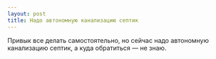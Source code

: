 ```yaml
---
layout: post 
title: Надо автономную канализацию септик 
--- 
```

Привык все делать самостоятельно, но сейчас надо автономную канализацию септик, а куда обратиться — не знаю.